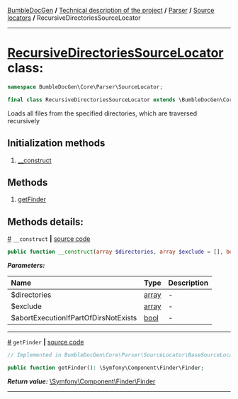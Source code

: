 [BumbleDocGen](../../../README.md) **/**
[Technical description of the project](../../readme.md) **/**
[Parser](../readme.md) **/**
[Source locators](../sourceLocator.md) **/**
RecursiveDirectoriesSourceLocator

---


# [RecursiveDirectoriesSourceLocator](https://github.com/bumble-tech/bumble-doc-gen/blob/master/src/Core/Parser/SourceLocator/RecursiveDirectoriesSourceLocator.php#L10) class:

```php
namespace BumbleDocGen\Core\Parser\SourceLocator;

final class RecursiveDirectoriesSourceLocator extends \BumbleDocGen\Core\Parser\SourceLocator\BaseSourceLocator implements \BumbleDocGen\Core\Parser\SourceLocator\SourceLocatorInterface
```
Loads all files from the specified directories, which are traversed recursively

## Initialization methods

1. [__construct](#m-construct) 
## Methods

1. [getFinder](#mgetfinder) 

## Methods details:

<a name="m-construct" href="#m-construct">#</a> `__construct`  **|** [source code](https://github.com/bumble-tech/bumble-doc-gen/blob/master/src/Core/Parser/SourceLocator/RecursiveDirectoriesSourceLocator.php#L12)
```php
public function __construct(array $directories, array $exclude = [], bool $abortExecutionIfPartOfDirsNotExists = true);
```

***Parameters:***

| Name | Type | Description |
|:-|:-|:-|
$directories | [array](https://www.php.net/manual/en/language.types.array.php) | - |
$exclude | [array](https://www.php.net/manual/en/language.types.array.php) | - |
$abortExecutionIfPartOfDirsNotExists | [bool](https://www.php.net/manual/en/language.types.boolean.php) | - |

---

<a name="mgetfinder" href="#mgetfinder">#</a> `getFinder`  **|** [source code](https://github.com/bumble-tech/bumble-doc-gen/blob/master/src/Core/Parser/SourceLocator/BaseSourceLocator.php#L19)
```php
// Implemented in BumbleDocGen\Core\Parser\SourceLocator\BaseSourceLocator

public function getFinder(): \Symfony\Component\Finder\Finder;
```

***Return value:*** [\Symfony\Component\Finder\Finder](https://github.com/symfony/finder/blob/master/Finder.php)

---
